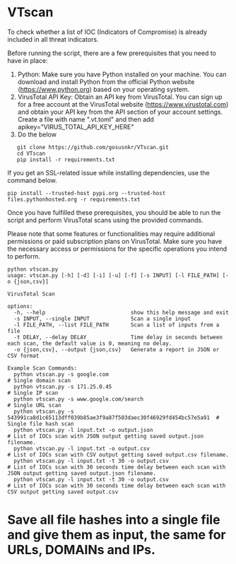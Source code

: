 # VTscan
To check whether a list of IOC (Indicators of Compromise) is already included in all threat indicators.

Before running the script, there are a few prerequisites that you need to have in place:

1. Python: Make sure you have Python installed on your machine. You can download and install Python from the official Python website (https://www.python.org) based on your operating system.
2. VirusTotal API Key: Obtain an API key from VirusTotal. You can sign up for a free account at the VirusTotal website (https://www.virustotal.com) and obtain your API key from the API section of your account settings. Create a file with name ".vt.toml" and then add apikey="VIRUS_TOTAL_API_KEY_HERE"
3. Do the below
```
   git clone https://github.com/gosusnkr/VTscan.git
   cd VTscan
   pip install -r requirements.txt
```
If you get an SSL-related issue while installing dependencies, use the command below.
```
pip install --trusted-host pypi.org --trusted-host files.pythonhosted.org -r requirements.txt
```
Once you have fulfilled these prerequisites, you should be able to run the script and perform VirusTotal scans using the provided commands.

Please note that some features or functionalities may require additional permissions or paid subscription plans on VirusTotal. Make sure you have the necessary access or permissions for the specific operations you intend to perform.

```
python vtscan.py 
usage: vtscan.py [-h] [-d] [-i] [-u] [-f] [-s INPUT] [-l FILE_PATH] [-o {json,csv}]

VirusTotal Scan

options:
  -h, --help                           show this help message and exit
  -s INPUT, --single INPUT             Scan a single input                                       
  -l FILE_PATH, --list FILE_PATH       Scan a list of inputs from a file
  -t DELAY, --delay DELAY              Time delay in seconds between each scan, the default value is 0, meaning no delay.                                                       
  -o {json,csv}, --output {json,csv}   Generate a report in JSON or CSV format                                    

Example Scan Commands:
  python vtscan.py -s google.com                                                        # Single domain scan
  python vtscan.py -s 171.25.0.45                                                       # Single IP scan
  python vtscan.py -s www.google.com/search                                             # Single URL scan
  python vtscan.py -s 543991ca8d1c65113dff039b85ae3f9a87f503daec30f46929fd454bc57e5a91  # Single file hash scan
  python vtscan.py -l input.txt -o output.json                                          # List of IOCs scan with JSON output getting saved output.json filename.
  python vtscan.py -l input.txt -o output.csv                                           # List of IOCs scan with CSV output getting saved output.csv filename.
  python vtscan.py -l input.txt -t 30 -o output.csv                                     # List of IOCs scan with 30 seconds time delay between each scan with JSON output getting saved output.json filename.
  python vtscan.py -l input.txt -t 30 -o output.csv                                     # List of IOCs scan with 30 seconds time delay between each scan with CSV output getting saved output.csv
```
# Save all file hashes into a single file and give them as input, the same for URLs, DOMAINs and IPs.
